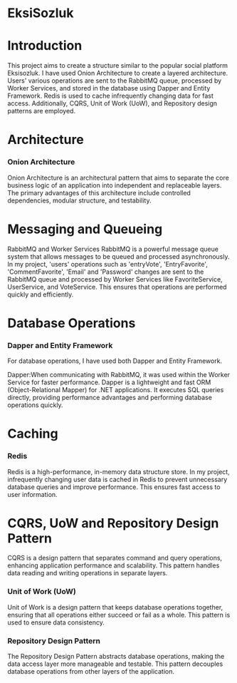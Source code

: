 # EksiSozluk

# Introduction
This project aims to create a structure similar to the popular social platform Eksisozluk. I have used Onion Architecture to create a layered architecture. Users' various operations are sent to the RabbitMQ queue, processed by Worker Services, and stored in the database using Dapper and Entity Framework. Redis is used to cache infrequently changing data for fast access. Additionally, CQRS, Unit of Work (UoW), and Repository design patterns are employed.

# Architecture
### Onion Architecture
Onion Architecture is an architectural pattern that aims to separate the core business logic of an application into independent and replaceable layers. The primary advantages of this architecture include controlled dependencies, modular structure, and testability.

# Messaging and Queueing
RabbitMQ and Worker Services
RabbitMQ is a powerful message queue system that allows messages to be queued and processed asynchronously. In my project, 'users' operations such as 'entryVote', 'EntryFavorite', 'CommentFavorite', 'Email' and 'Password' changes are sent to the RabbitMQ queue and processed by Worker Services like FavoriteService, UserService, and VoteService. This ensures that operations are performed quickly and efficiently.

# Database Operations
### Dapper and Entity Framework
For database operations, I have used both Dapper and Entity Framework.

Dapper:When communicating with RabbitMQ, it was used within the Worker Service for faster performance. Dapper is a lightweight and fast ORM (Object-Relational Mapper) for .NET applications. It executes SQL queries directly, providing performance advantages and performing database operations quickly.


# Caching
### Redis
Redis is a high-performance, in-memory data structure store. In my project, infrequently changing user data is cached in Redis to prevent unnecessary database queries and improve performance. This ensures fast access to user information.

# CQRS, UoW and Repository Design Pattern
CQRS is a design pattern that separates command and query operations, enhancing application performance and scalability. This pattern handles data reading and writing operations in separate layers.

### Unit of Work (UoW)
Unit of Work is a design pattern that keeps database operations together, ensuring that all operations either succeed or fail as a whole. This pattern is used to ensure data consistency.

### Repository Design Pattern
The Repository Design Pattern abstracts database operations, making the data access layer more manageable and testable. This pattern decouples database operations from other layers of the application.
